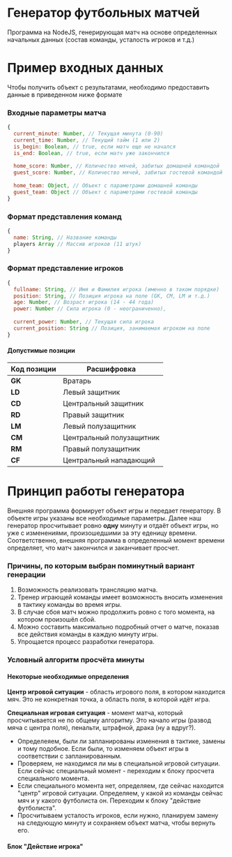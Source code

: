 # Генератор футбольных матчей

Программа на NodeJS, генерирующая матч на основе определенных начальных данных (состав команды, усталость игроков и т.д.)

# Пример входных данных

Чтобы получить объект с результатами, необходимо предоставить данные в приведенном ниже формате

### Входные параметры матча
```Javascript
{
  current_minute: Number, // Текущая минута (0-90)
  current_time: Number, // Текущий тайм (1 или 2)
  is_begin: Boolean, // true, если матч еще не начался
  is_end: Boolean, // true, если матч уже закончился
  
  home_score: Number, // Количество мячей, забитых домашней командой
  guest_score: Number, // Количество мячей, забитых гостевой командой
  
  home_team: Object, // Объект с параметрами домашней команды
  guest_team: Object // Объект с параметрами гостевой команды 
}
```

### Формат представления команд

```Javascript
{
  name: String, // Название команды
  players Array // Массив игроков (11 штук)
}
```
### Формат представление игроков

```Javascript
{
  fullname: String, // Имя и Фамилия игрока (именно в таком порядке)
  position: String, // Позиция игрока на поле (GK, CM, LM и т.д.)
  age: Number, // Возраст игрока (14 - 44 года)
  power: Number // Сила игрока (0 - неограниченно),
  
  current_power: Number, // Текущая сила игрока
  current_position: String // Позиция, занимаемая игроком на поле
}
```
#### Допустимые позиции
| Код позиции | Расшифровка |
| --- | --- |
| **GK** | Вратарь |
| **LD** | Левый защитник |
| **CD** | Центральный защитник |
| **RD** | Правый защитник |
| **LM** | Левый полузащитник |
| **CM** | Центральный полузащитник |
| **RM** | Правый полузащитник |
| **CF** | Центральный нападающий |

# Принцип работы генератора
Внешняя программа формирует объект игры и передает генератору. В объекте игры указаны все необходимые параметры. Далее наш генератор просчитывает ровно **одну** минуту и отдаёт объект игры, но уже с изменениями, произошедшими за эту еденицу времени. Соответственно, внешняя программа в определенный момент времени определяет, что матч закончился и заканчивает просчет.

### Причины, по которым выбран поминутный вариант генерации
1. Возможность реализовать трансляцию матча.
2. Тренер играющей команды имеет возможность вносить изменения в тактику команды во время игры.
3. В случае сбоя матч можно продолжить ровно с того момента, на котором произошёл сбой.
4. Можно составить максимально подробный отчет о матче, показав все действия команды в каждую минуту игры.
5. Упрощается процесс разработки генератора.

### Условный алгоритм просчёта минуты
#### Некоторые необходимые определения
**Центр игровой ситуации** - область игрового поля, в котором находится мяч. Это не конкретная точка, а область поля, в которой идёт игра. 

**Специальная игровая ситуация** - момент матча, который просчитывается не по общему алгоритму. Это начало игры (развод мяча с центра поля), пенальти, штрафной, драка (ну а вдруг?).

- Определеяем, были ли запланированы изменения в тактике, замены и тому подобное. Если были, то изменяем объект игры в соответствии с запланированным.
- Проверяем, не находимся ли мы в специальной игровой ситуации. Если сейчас специальный момент - переходим к блоку просчета специального момента.
- Если специального момента нет, определяем, где сейчас находится "центр" игровой ситуации. Определяем, у какой из команды сейчас мяч и у какого футболиста он. Переходим к блоку "действие футболиста".
- Просчитываем усталость игроков, если нужно, планируем замену на следующую минуту и сохраняем объект матча, чтобы вернуть его.
#### Блок "Действие игрока"
